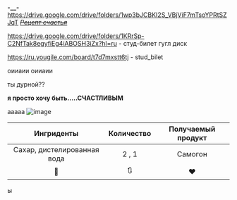 **-__-**
https://drive.google.com/drive/folders/1wp3bJCBKI2S_VBjViF7mTsoYPRtSZJqT
~~*[Рецепт счастья](https://docs.google.com/document/d/1w8_jE1Jzi9Pc0gEUSlwQpQHymXMk0EchdNBDwqHXnuk/edit?usp=sharing)*~~

https://drive.google.com/drive/folders/1KRrSp-C2NfTak8egyfiEg4iABOSH3iZx?hl=ru - студ-билет гугл диск

https://ru.yougile.com/board/t7d7mxstt6tj - stud_bilet

оииаии оииаии

ты дурной??

**я просто хочу быть.....СЧАСТЛИВЫМ**

ааааа
![image](https://github.com/user-attachments/assets/425f8289-27f4-42f8-849b-a77393635703)

| Ингриденты | Количество | Получаемый продукт |
|:----------:|:----------:|:----------:|
|Сахар, дистелированная вода|2 , 1|Самогон|
|🚰|🔃|❤️|
ы
